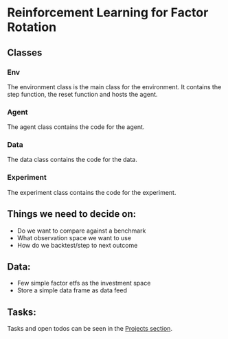 # Reinforcement Learning for Factor Rotation

## Classes

### Env

The environment class is the main class for the environment. It contains the step function, the reset function and hosts
the agent.

### Agent

The agent class contains the code for the agent.

### Data

The data class contains the code for the data.

### Experiment

The experiment class contains the code for the experiment.

## Things we need to decide on:

- Do we want to compare against a benchmark
- What observation space we want to use
- How do we backtest/step to next outcome

## Data:

- Few simple factor etfs as the investment space
- Store a simple data frame as data feed

## Tasks:

Tasks and open todos can be seen in the [Projects section](https://github.zhaw.ch/davidjaggi/rl-factor-rotation/projects/1).


